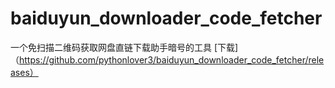 # baiduyun_downloader_code_fetcher
一个免扫描二维码获取网盘直链下载助手暗号的工具
[下载] （https://github.com/pythonlover3/baiduyun_downloader_code_fetcher/releases）
